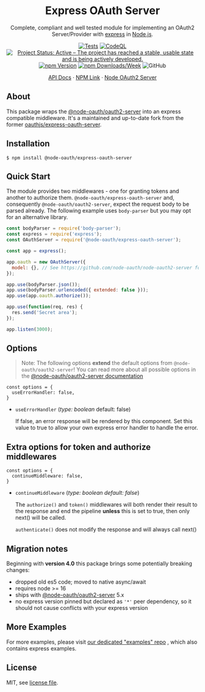 <div align="center">
  <h1>Express OAuth Server</h1>
</div>

<p align="center">
Complete, compliant and well tested module for implementing an OAuth2 Server/Provider with <a alt="express" href="https://github.com/expressjs/express">express</a> in <a alt="node.js" href="http://nodejs.org/">Node.js</a>.
</p>

<div align="center">

[![Tests](https://github.com/node-oauth/express-oauth-server/actions/workflows/tests.yml/badge.svg)](https://github.com/node-oauth/express-oauth-server/actions/workflows/tests.yml)
[![CodeQL](https://github.com/node-oauth/express-oauth-server/actions/workflows/github-code-scanning/codeql/badge.svg)](https://github.com/node-oauth/express-oauth-server/actions/workflows/github-code-scanning/codeql)
[![Project Status: Active – The project has reached a stable, usable state and is being actively developed.](https://www.repostatus.org/badges/latest/active.svg)](https://www.repostatus.org/#active)
[![npm Version](https://img.shields.io/npm/v/@node-oauth/express-oauth-server?label=version)](https://www.npmjs.com/package/@node-oauth/oauth2-server)
[![npm Downloads/Week](https://img.shields.io/npm/dw/@node-oauth/express-oauth-server)](https://www.npmjs.com/package/@node-oauth/oauth2-server)
![GitHub](https://img.shields.io/github/license/node-oauth/express-oauth-server)

</div>

<div align="center">

[API Docs](https://node-oauth.github.io/express-oauth-server/)
·
[NPM Link](https://www.npmjs.com/package/@node-oauth/express-oauth-server)
·
[Node OAuth2 Server](https://github.com/node-oauth/node-oauth2-server)

</div>

## About

This package wraps the [@node-oauth/oauth2-server](https://github.com/node-oauth/node-oauth2-server) into an
express compatible middleware.
It's a maintained and up-to-date fork from the former
[oauthjs/express-oauth-server](https://github.com/oauthjs/express-oauth-server).


## Installation

```shell
$ npm install @node-oauth/express-oauth-server
```

## Quick Start

The module provides two middlewares - one for granting tokens and another to authorize them. 
`@node-oauth/express-oauth-server` and, consequently `@node-oauth/oauth2-server`,
expect the request body to be parsed already.
The following example uses `body-parser` but you may opt for an alternative library.

```js
const bodyParser = require('body-parser');
const express = require('express');
const OAuthServer = require('@node-oauth/express-oauth-server');

const app = express();

app.oauth = new OAuthServer({
  model: {}, // See https://github.com/node-oauth/node-oauth2-server for specification
});

app.use(bodyParser.json());
app.use(bodyParser.urlencoded({ extended: false }));
app.use(app.oauth.authorize());

app.use(function(req, res) {
  res.send('Secret area');
});

app.listen(3000);
```

## Options

> Note: The following options **extend** the default options from `@node-oauth/oauth2-server`!
> You can read more about all possible options in the
> [@node-oauth/oauth2-server documentation](https://node-oauthoauth2-server.readthedocs.io/en/master/api/oauth2-server.html)
 
```
const options = { 
  useErrorHandler: false, 
}
```

- `useErrorHandler`
(_type: boolean_ default: false)

  If false, an error response will be rendered by this component.
  Set this value to true to allow your own express error handler to handle the error.

## Extra options for token and authorize middlewares

```
const options = { 
  continueMiddleware: false, 
}
```

- `continueMiddleware`
(_type: boolean default: false_)

  The `authorize()` and `token()` middlewares will both render their 
  result to the response and end the pipeline **unless** this is set to true,
  then only next() will be called.

  `authenticate()` does not modify the response and will always call next()

## Migration notes

Beginning with **version 4.0** this package brings some potentially breaking changes:

- dropped old es5 code; moved to native async/await
- requires node >= 16
- ships with [@node-oauth/oauth2-server](https://github.com/node-oauth/node-oauth2-server) 5.x
- no express version pinned but declared as `'*'` peer dependency, so it should not cause conflicts with your express version

## More Examples

For more examples, please visit [our dedicated "examples" repo](https://github.com/node-oauth/node-oauth2-server-examples)
, which also contains express examples.

## License

MIT, see [license file](./LICENSE).
